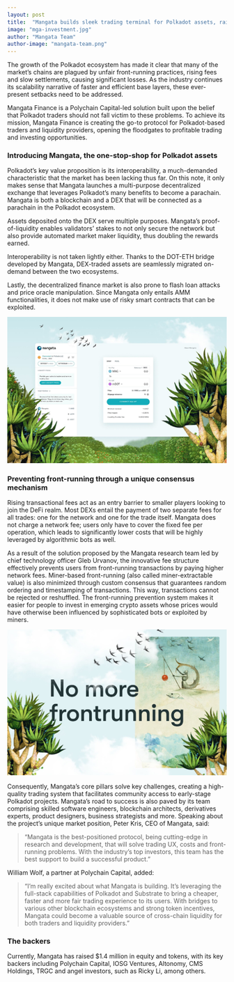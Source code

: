 ```yaml
---
layout: post
title:  "Mangata builds sleek trading terminal for Polkadot assets, raises $1.4M"
image: "mga-investment.jpg"
author: "Mangata Team"
author-image: "mangata-team.png"
---
```



The growth of the Polkadot ecosystem has made it clear that many of the market’s chains are plagued by unfair front-running practices, rising fees and slow settlements, causing significant losses. As the industry continues its scalability narrative of faster and efficient base layers, these ever-present setbacks need to be addressed.

Mangata Finance is a Polychain Capital-led solution built upon the belief that Polkadot traders should not fall victim to these problems. To achieve its mission, Mangata Finance is creating the go-to protocol for Polkadot-based traders and liquidity providers, opening the floodgates to profitable trading and investing opportunities. 

### Introducing Mangata, the one-stop-shop for Polkadot assets

Polkadot’s key value proposition is its interoperability, a much-demanded characteristic that the market has been lacking thus far. On this note, it only makes sense that Mangata launches a multi-purpose decentralized exchange that leverages Polkadot’s many benefits to become a parachain. Mangata is both a blockchain and a DEX that will be connected as a parachain in the Polkadot ecosystem.

Assets deposited onto the DEX serve multiple purposes. Mangata’s proof-of-liquidity enables validators’ stakes to not only secure the network but also provide automated market maker liquidity, thus doubling the rewards earned. 

Interoperability is not taken lightly either. Thanks to the DOT-ETH bridge developed by Mangata, DEX-traded assets are seamlessly migrated on-demand between the two ecosystems. 

Lastly, the decentralized finance market is also prone to flash loan attacks and price oracle manipulation. Since Mangata only entails AMM functionalities, it does not make use of risky smart contracts that can be exploited. 

![screenshot](/assets/posts/mga-screenshot.jpg)

### Preventing front-running through a unique consensus mechanism 

Rising transactional fees act as an entry barrier to smaller players looking to join the DeFi realm. Most DEXs entail the payment of two separate fees for all trades: one for the network and one for the trade itself. Mangata does not charge a network fee; users only have to cover the fixed fee per operation, which leads to significantly lower costs that will be highly leveraged by algorithmic bots as well.

As a result of the solution proposed by the Mangata research team led by chief technology officer Gleb Urvanov, the innovative fee structure effectively prevents users from front-running transactions by paying higher network fees. Miner-based front-running (also called miner-extractable value) is also minimized through custom consensus that guarantees random ordering and timestamping of transactions. This way, transactions cannot be rejected or reshuffled. The front-running prevention system makes it easier for people to invest in emerging crypto assets whose prices would have otherwise been influenced by sophisticated bots or exploited by miners. 

![illustration](/assets/posts/mga-illiustration.jpg)

Consequently, Mangata’s core pillars solve key challenges, creating a high-quality trading system that facilitates community access to early-stage Polkadot projects. Mangata’s road to success is also paved by its team comprising skilled software engineers, blockchain architects, derivatives experts, product designers, business strategists and more. Speaking about the project’s unique market position, Peter Kris, CEO of Mangata, said:

>“Mangata is the best-positioned protocol, being cutting-edge in research and development, that will solve trading UX, costs and front-running problems. With the industry’s top investors, this team has the best support to build a successful product.” 

William Wolf, a partner at Polychain Capital, added:

>“I’m really excited about what Mangata is building. It’s leveraging the full-stack capabilities of Polkadot and Substrate to bring a cheaper, faster and more fair trading experience to its users. With bridges to various other blockchain ecosystems and strong token incentives, Mangata could become a valuable source of cross-chain liquidity for both traders and liquidity providers.”

### The backers

Currently, Mangata has raised $1.4 million in equity and tokens, with its key backers including Polychain Capital, IOSG Ventures, Altonomy, CMS Holdings, TRGC and angel investors, such as Ricky Li, among others. 
